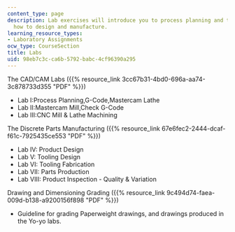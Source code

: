 ```yaml
---
content_type: page
description: Lab exercises will introduce you to process planning and the tools and
  how to design and manufacture.
learning_resource_types:
- Laboratory Assignments
ocw_type: CourseSection
title: Labs
uid: 98eb7c3c-ca6b-5792-babc-4cf96390a295
---
```


The CAD/CAM Labs ({{% resource_link 3cc67b31-4bd0-696a-aa74-3c878733d355 "PDF" %}})

*   Lab I:Process Planning,G-Code,Mastercam Lathe
*   Lab II:Mastercam Mill,Check G-Code
*   Lab III:CNC Mill & Lathe Machining

The Discrete Parts Manufacturing ({{% resource_link 67e6fec2-2444-dcaf-f61c-7925435ce553 "PDF" %}})

*   Lab IV: Product Design
*   Lab V: Tooling Design
*   Lab VI: Tooling Fabrication
*   Lab VII: Parts Production
*   Lab VIII: Product Inspection - Quality & Variation

Drawing and Dimensioning Grading ({{% resource_link 9c494d74-faea-009d-b138-a9200156f898 "PDF" %}})

*   Guideline for grading Paperweight drawings, and drawings produced in the Yo-yo labs.